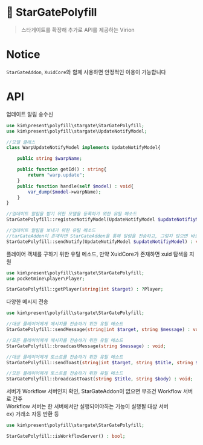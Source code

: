 # 🦋 StarGatePolyfill
> 스타게이트를 확장해 추가로 API를 제공하는 Virion

# Notice
`StarGateAddon`, `XuidCore`와 함께 사용하면 안정적인 이용이 가능합니다

# API

업데이트 알림 송수신
```php
use kim\present\polyfill\stargate\StarGatePolyfill;
use kim\present\polyfill\stargate\UpdateNotifyModel;

//모델 클래스
class WarpUpdateNotifyModel implements UpdateNotifyModel{

    public string $warpName;

    public function getId() : string{
        return "warp.update";
    }
    public function handle(self $model) : void{
        var_dump($model->warpName);
    }
}

//업데이트 알림을 받기 위한 모델을 등록하기 위한 유틸 메소드
StarGatePolyfill::registerNotifyModel(UpdateNotifyModel $updateNotifiyModel) : void;

//업데이트 알림을 보내기 위한 유틸 메소드
//tarGateAddon이 존재하면 StarGateAddon을 통해 알림을 전송하고, 그렇지 않으면 바로 처리
StarGatePolyfill::sendNotify(UpdateNotifyModel $updateNotifiyModel) : void;
```

플레이어 객체를 구하기 위한 유틸 메소드, 만약 XuidCore가 존재하면 xuid 탐색을 지원
```php
use kim\present\polyfill\stargate\StarGatePolyfill;
use pocketmine\player\Player;

StarGatePolyfill::getPlayer(string|int $target) : ?Player;
```

다양한 메시지 전송
```php
use kim\present\polyfill\stargate\StarGatePolyfill;

//대상 플레이어에게 메시지를 전송하기 위한 유틸 메소드
StarGatePolyfill::sendMessage(string|int $target, string $message) : void;

//모든 플레이어에게 메시지를 전송하기 위한 유틸 메소드
StarGatePolyfill::broadcastMessage(string $message) : void;

//대상 플레이어에게 토스트를 전송하기 위한 유틸 메소드
StarGatePolyfill::sendToast(string|int $target, string $title, string $body) : void;

//모든 플레이어에게 토스트를 전송하기 위한 유틸 메소드
StarGatePolyfill::broadcastToast(string $title, string $body) : void;
```

서버가 Workflow 서버인지 확인, StarGateAddon이 없으면 무조건 Workflow 서버로 간주<br>
Workflow 서버는 한 서버에서만 실행되어야하는 기능이 실행될 대상 서버<br>
ex) 거래소 자동 반환 등
```php
use kim\present\polyfill\stargate\StarGatePolyfill;

StarGatePolyfill::isWorkflowServer() : bool;
```


